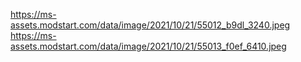 https://ms-assets.modstart.com/data/image/2021/10/21/55012_b9dl_3240.jpeg
https://ms-assets.modstart.com/data/image/2021/10/21/55013_f0ef_6410.jpeg

